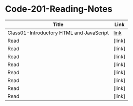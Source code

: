 # Code-201-Reading-Notes
| Title   |      Link     |
|---------|-------------  |
| Class01-Introductory HTML and JavaScript  |[link](https://ahmadyounis97.github.io/Code-201-Reading-Notes/Introductory%20HTML%20and%20JavaScript)| 
| Read    |[link]|
| Read    |[link]|
| Read    |[link]|
| Read    |[link]|
| Read    |[link]|
| Read    |[link]|
| Read    |[link]|
| Read    |[link]|
